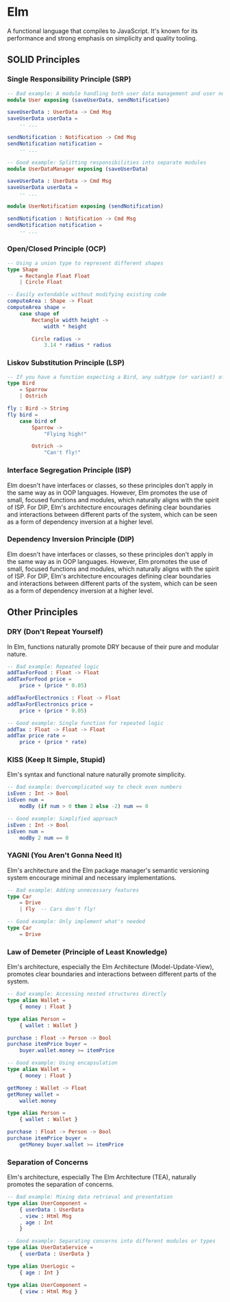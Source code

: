 # Elm

A functional language that compiles to JavaScript. It's known for its performance and strong emphasis on simplicity and quality tooling.

## SOLID Principles

### Single Responsibility Principle (SRP)

```elm
-- Bad example: A module handling both user data management and user notifications
module User exposing (saveUserData, sendNotification)

saveUserData : UserData -> Cmd Msg
saveUserData userData = 
    -- ...

sendNotification : Notification -> Cmd Msg
sendNotification notification = 
    -- ...

-- Good example: Splitting responsibilities into separate modules
module UserDataManager exposing (saveUserData)

saveUserData : UserData -> Cmd Msg
saveUserData userData = 
    -- ...

module UserNotification exposing (sendNotification)

sendNotification : Notification -> Cmd Msg
sendNotification notification = 
    -- ...
```

### Open/Closed Principle (OCP)

```elm
-- Using a union type to represent different shapes
type Shape
    = Rectangle Float Float
    | Circle Float

-- Easily extendable without modifying existing code
computeArea : Shape -> Float
computeArea shape =
    case shape of
        Rectangle width height ->
            width * height

        Circle radius ->
            3.14 * radius * radius
```

### Liskov Substitution Principle (LSP)

```elm
-- If you have a function expecting a Bird, any subtype (or variant) of Bird can be passed
type Bird
    = Sparrow
    | Ostrich

fly : Bird -> String
fly bird =
    case bird of
        Sparrow ->
            "Flying high!"

        Ostrich ->
            "Can't fly!"
```

### Interface Segregation Principle (ISP)

Elm doesn't have interfaces or classes, so these principles don't apply in the same way as in OOP languages. However, Elm promotes the use of small, focused functions and modules, which naturally aligns with the spirit of ISP. For DIP, Elm's architecture encourages defining clear boundaries and interactions between different parts of the system, which can be seen as a form of dependency inversion at a higher level.

### Dependency Inversion Principle (DIP)

Elm doesn't have interfaces or classes, so these principles don't apply in the same way as in OOP languages. However, Elm promotes the use of small, focused functions and modules, which naturally aligns with the spirit of ISP. For DIP, Elm's architecture encourages defining clear boundaries and interactions between different parts of the system, which can be seen as a form of dependency inversion at a higher level.

## Other Principles

### DRY (Don't Repeat Yourself)

In Elm, functions naturally promote DRY because of their pure and modular nature.

```elm
-- Bad example: Repeated logic
addTaxForFood : Float -> Float
addTaxForFood price =
    price + (price * 0.05)

addTaxForElectronics : Float -> Float
addTaxForElectronics price =
    price + (price * 0.05)

-- Good example: Single function for repeated logic
addTax : Float -> Float -> Float
addTax price rate =
    price + (price * rate)
```

### KISS (Keep It Simple, Stupid)

Elm's syntax and functional nature naturally promote simplicity.

```elm
-- Bad example: Overcomplicated way to check even numbers
isEven : Int -> Bool
isEven num =
    modBy (if num > 0 then 2 else -2) num == 0

-- Good example: Simplified approach
isEven : Int -> Bool
isEven num =
    modBy 2 num == 0
```

### YAGNI (You Aren't Gonna Need It)

Elm's architecture and the Elm package manager's semantic versioning system encourage minimal and necessary implementations.

```elm
-- Bad example: Adding unnecessary features
type Car
    = Drive
    | Fly  -- Cars don't fly!

-- Good example: Only implement what's needed
type Car
    = Drive
```

### Law of Demeter (Principle of Least Knowledge)

Elm's architecture, especially the Elm Architecture (Model-Update-View), promotes clear boundaries and interactions between different parts of the system.

```elm
-- Bad example: Accessing nested structures directly
type alias Wallet =
    { money : Float }

type alias Person =
    { wallet : Wallet }

purchase : Float -> Person -> Bool
purchase itemPrice buyer =
    buyer.wallet.money >= itemPrice

-- Good example: Using encapsulation
type alias Wallet =
    { money : Float }

getMoney : Wallet -> Float
getMoney wallet =
    wallet.money

type alias Person =
    { wallet : Wallet }

purchase : Float -> Person -> Bool
purchase itemPrice buyer =
    getMoney buyer.wallet >= itemPrice
```

### Separation of Concerns

Elm's architecture, especially The Elm Architecture (TEA), naturally promotes the separation of concerns.

```elm
-- Bad example: Mixing data retrieval and presentation
type alias UserComponent =
    { userData : UserData
    , view : Html Msg
    , age : Int
    }

-- Good example: Separating concerns into different modules or types
type alias UserDataService =
    { userData : UserData }

type alias UserLogic =
    { age : Int }

type alias UserComponent =
    { view : Html Msg }
```
